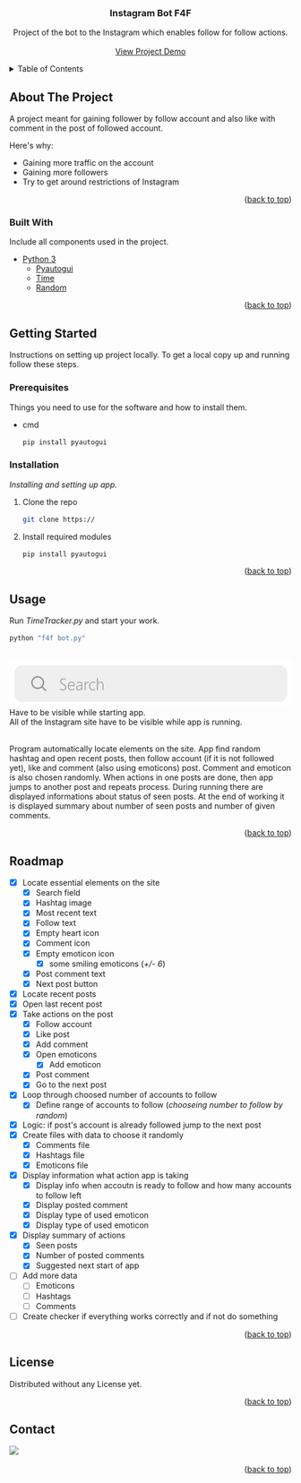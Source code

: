 <div id="top"></div>

<!-- PROJECT LOGO -->
<br>
<div align="center">

  <h3 align="center">Instagram Bot F4F</h3>

  <p align="center">
    Project of the bot to the Instagram which enables follow for follow actions.  
    <br>
    <br>
    <a href="#" target="_blank">View Project Demo</a>
  </p>
</div>

<!-- TABLE OF CONTENTS -->
<details>
  <summary>Table of Contents</summary>
  <ol>
    <li>
      <a href="#about-the-project">About The Project</a>
      <ul>
        <li><a href="#built-with">Built With</a></li>
      </ul>
    </li>
    <li>
      <a href="#getting-started">Getting Started</a>
      <ul>
        <li><a href="#prerequisites">Prerequisites</a></li>
        <li><a href="#installation">Installation</a></li>
      </ul>
    </li>
    <li><a href="#usage">Usage</a></li>
    <li><a href="#roadmap">Roadmap</a></li>
    <li><a href="#license">License</a></li>
    <li><a href="#contact">Contact</a></li>
  </ol>
</details>

<!-- ABOUT THE PROJECT -->

## About The Project

A project meant for gaining follower by follow account and also like with comment in the post of followed account.

Here's why:

- Gaining more traffic on the account
- Gaining more followers
- Try to get around restrictions of Instagram

<p align="right">(<a href="#top">back to top</a>)</p>

### Built With

Include all components used in the project.

- [Python 3](https://www.python.org/)
  - [Pyautogui](https://pyautogui.readthedocs.io/en/latest/)
  - [Time](https://docs.python.org/3/library/time.html)
  - [Random](https://docs.python.org/3/library/random.html)

<p align="right">(<a href="#top">back to top</a>)</p>

<!-- GETTING STARTED -->

## Getting Started

Instructions on setting up project locally. To get a local copy up and running follow these steps.

### Prerequisites

Things you need to use for the software and how to install them.

- cmd
  ```sh
  pip install pyautogui
  ```

### Installation

_Installing and setting up app._

1. Clone the repo
   ```sh
   git clone https://
   ```
2. Install required modules
   ```sh
   pip install pyautogui
   ```
   <p align="right">(<a href="#top">back to top</a>)</p>

<!-- USAGE EXAMPLES -->

## Usage

Run _TimeTracker.py_ and start your work.

```sh
python "f4f bot.py"
```

<br>
<img src=".\to README\img\search.jpg" alt="Search field"> 
Have to be visible while starting app. 
<br>
All of the Instagram site have to be visible while app is running. 
<br>
<br>

Program automatically locate elements on the site. App find random hashtag and open recent posts, then follow account (if it is not followed yet), like and comment (also using emoticons) post. Comment and emoticon is also chosen randomly. When actions in one posts are done, then app jumps to another post and repeats process. During running there are displayed informations about status of seen posts. At the end of working it is displayed summary about number of seen posts and number of given comments.

<p align="right">(<a href="#top">back to top</a>)</p>

<!-- ROADMAP -->

## Roadmap

- [x] Locate essential elements on the site
  - [x] Search field
  - [x] Hashtag image
  - [x] Most recent text
  - [x] Follow text
  - [x] Empty heart icon
  - [x] Comment icon
  - [x] Empty emoticon icon
    - [x] some smiling emoticons (_+/- 6_)
  - [x] Post comment text
  - [x] Next post button
- [x] Locate recent posts
- [x] Open last recent post
- [x] Take actions on the post
  - [x] Follow account
  - [x] Like post
  - [x] Add comment
  - [x] Open emoticons
    - [x] Add emoticon
  - [x] Post comment
  - [x] Go to the next post
- [x] Loop through choosed number of accounts to follow
  - [x] Define range of accounts to follow (_chooseing number to follow by random_)
- [x] Logic: if post's account is already followed jump to the next post
- [x] Create files with data to choose it randomly
  - [x] Comments file
  - [x] Hashtags file
  - [x] Emoticons file
- [x] Display information what action app is taking
  - [x] Display info when accoutn is ready to follow and how many accounts to follow left
  - [x] Display posted comment
  - [x] Display type of used emoticon
  - [x] Display type of used emoticon
- [x] Display summary of actions
  - [x] Seen posts
  - [x] Number of posted comments
  - [x] Suggested next start of app
- [ ] Add more data
  - [ ] Emoticons
  - [ ] Hashtags
  - [ ] Comments
- [ ] Create checker if everything works correctly and if not do something

<p align="right">(<a href="#top">back to top</a>)</p>

<!-- LICENSE -->

## License

<!-- Distributed under the ________ License. See `LICENSE.txt` for more information. -->

Distributed without any License yet.

<p align="right">(<a href="#top">back to top</a>)</p>

<!-- CONTACT -->

## Contact

<a href="https://twitter.com/wrobl_ewski" ><img src="https://img.shields.io/twitter/follow/wrobl_ewski.svg?style=social"></a>

<p align="right">(<a href="#top">back to top</a>)</p>
